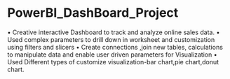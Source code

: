 # PowerBI_DashBoard_Project
• Creative interactive Dashboard to track and analyze online sales data.
• Used complex parameters to drill down in worksheet and
  customization using filters and slicers
• Create connections ,join new tables, calculations to manipulate data
  and enable user driven parameters for Visualization
• Used Different types of customize visualization-bar chart,pie
  chart,donut chart.


